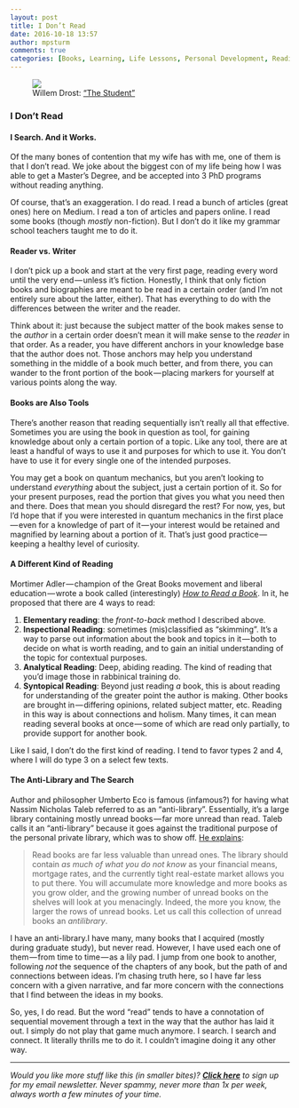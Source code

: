 ```yaml
---
layout: post
title: I Don’t Read
date: 2016-10-18 13:57
author: mpsturm
comments: true
categories: [Books, Learning, Life Lessons, Personal Development, Reading, Uncategorized]
---
```



<figure class="wp-caption">

<img src="https://cdn-images-1.medium.com/max/900/0*g-W3oNKcqARF3qEU.jpg">

<figcaption class="wp-caption-text">Willem Drost: <a href="https://commons.wikimedia.org/wiki/File:Willem_Drost_-_Standing_Young_Man_at_the_Window_in_his_Study_Reading,_known_as_%27The_Student%27_-dep6.jpg" target="_blank">“The Student”</a></figcaption></figure>

<h3>I Don’t Read</h3>
<h4>I Search. And it Works.</h4>
<p>Of the many bones of contention that my wife has with me, one of them is that I don’t read. We joke about the biggest con of my life being how I was able to get a Master’s Degree, and be accepted into 3 PhD programs without reading anything.</p>
<p>Of course, that’s an exaggeration. I do read. I read a bunch of articles (great ones) here on Medium. I read a ton of articles and papers online. I read some books (though <em>mostly </em>non-fiction). But I don’t do it like my grammar school teachers taught me to do it.</p>
<h4>Reader vs. Writer</h4>
<p>I don’t pick up a book and start at the very first page, reading every word until the very end — unless it’s fiction. Honestly, I think that only fiction books and biographies are meant to be read in a certain order (and I’m not entirely sure about the latter, either). That has everything to do with the differences between the writer and the reader.</p>
<p>Think about it: just because the subject matter of the book makes sense to the <em>author</em> in a certain order doesn’t mean it will make sense to the <em>reader</em> in that order. As a reader, you have different anchors in your knowledge base that the author does not. Those anchors may help you understand something in the middle of a book much better, and from there, you can wander to the front portion of the book — placing markers for yourself at various points along the way.</p>
<h4>Books are Also Tools</h4>
<p>There’s another reason that reading sequentially isn’t really all that effective. Sometimes you are using the book in question as tool, for gaining knowledge about only a certain portion of a topic. Like any tool, there are at least a handful of ways to use it and purposes for which to use it. You don’t have to use it for every single one of the intended purposes.</p>
<p>You may get a book on quantum mechanics, but you aren’t looking to understand <em>everything</em> about the subject, just a certain portion of it. So for your present purposes, read the portion that gives you what you need then and there. Does that mean you should disregard the rest? For now, yes, but I’d hope that if you were interested in quantum mechanics in the first place — even for a knowledge of part of it — your interest would be retained and magnified by learning about a portion of it. That’s just good practice — keeping a healthy level of curiosity.</p>
<h4>A Different Kind of Reading</h4>
<p>Mortimer Adler — champion of the Great Books movement and liberal education — wrote a book called (interestingly) <a href="https://www.amazon.com/How-Read-Book-Intelligent-Touchstone/dp/0671212095" target="_blank"><em>How to Read a Book</em></a>. In it, he proposed that there are 4 ways to read:</p>
<ol>
<li>
<strong>Elementary reading</strong>: the <em>front-to-back </em>method I described above.</li>
<li>
<strong>Inspectional Reading</strong>: sometimes (mis)classified as “skimming”. It’s a way to parse out information about the book and topics in it — both to decide on what is worth reading, and to gain an initial understanding of the topic for contextual purposes.</li>
<li>
<strong>Analytical Reading</strong>: Deep, abiding reading. The kind of reading that you’d image those in rabbinical training do.</li>
<li>
<strong>Syntopical Reading</strong>: Beyond just reading <em>a</em> book, this is about reading for understanding of the greater point the author is making. Other books are brought in — differing opinions, related subject matter, etc. Reading in this way is about connections and holism. Many times, it can mean reading several books at once — some of which are read only partially, to provide support for another book.</li>
</ol>
<p>Like I said, I don’t do the first kind of reading. I tend to favor types 2 and 4, where I will do type 3 on a select few texts.</p>
<h4>The Anti-Library and The Search</h4>
<p>Author and philosopher Umberto Eco is famous (infamous?) for having what Nassim Nicholas Taleb referred to as an “anti-library”. Essentially, it’s a large library containing mostly unread books — far more unread than read. Taleb calls it an “anti-library” because it goes against the traditional purpose of the personal private library, which was to show off. <a href="https://www.amazon.com/exec/obidos/ASIN/081297381X/braipick-20" target="_blank">He explains</a>:</p>
<blockquote>Read books are far less valuable than unread ones. The library should contain <em>as much of what you do not know</em> as your financial means, mortgage rates, and the currently tight real-estate market allows you to put there. You will accumulate more knowledge and more books as you grow older, and the growing number of unread books on the shelves will look at you menacingly. Indeed, the more you know, the larger the rows of unread books. Let us call this collection of unread books an <em>antilibrary</em>.</blockquote>
<p>I have an anti-library.I have many, many books that I acquired (mostly during graduate study), but never read. However, I have used each one of them — from time to time — as a lily pad. I jump from one book to another, following <em>not</em> the sequence of the chapters of any book, but the path of and connections between ideas. I’m chasing truth here, so I have far less concern with a given narrative, and far more concern with the connections that I find between the ideas in my books.</p>
<p>So, yes, I do read. But the word “read” tends to have a connotation of sequential movement through a text in the way that the author has laid it out. I simply do not play that game much anymore. I search. I search and connect. It literally thrills me to do it. I couldn’t imagine doing it any other way.</p>

<hr>
<p><em>Would you like more stuff like this (in smaller bites)? </em><a href="https://tinyletter.com/mike_sturm" target="_blank"><strong><em>Click here</em></strong></a><em> to sign up for my email newsletter. Never spammy, never more than 1x per week, always worth a few minutes of your time.</em></p>
